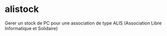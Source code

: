 alistock
========

Gerer un stock de PC pour une association de type ALIS (Association Libre Informatique et Solidaire)
